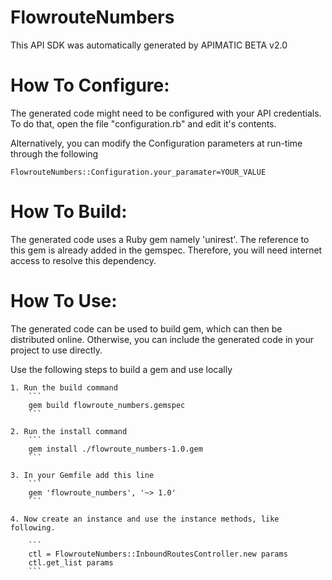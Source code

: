 FlowrouteNumbers
=================
This API SDK was automatically generated by APIMATIC BETA v2.0

How To Configure:
=================
The generated code might need to be configured with your API credentials. To do that,
open the file "configuration.rb" and edit it's contents.

Alternatively, you can modify the Configuration parameters at run-time through the following
```
FlowrouteNumbers::Configuration.your_paramater=YOUR_VALUE
```

How To Build: 
=============
The generated code uses a Ruby gem namely 'unirest'. The reference to this gem is
already added in the gemspec. Therefore, you will need internet access to resolve
this dependency.

How To Use:
===========
The generated code can be used to build gem, which can then be distributed online.
Otherwise, you can include the generated code in your project to use directly.

Use the following steps to build a gem and use locally

    1. Run the build command
        ```
        gem build flowroute_numbers.gemspec
        ```

    2. Run the install command  
        ```
        gem install ./flowroute_numbers-1.0.gem
        ```

    3. In your Gemfile add this line
        ```
        gem 'flowroute_numbers', '~> 1.0'
        ```

    4. Now create an instance and use the instance methods, like following.

        ```
        ctl = FlowrouteNumbers::InboundRoutesController.new params
        ctl.get_list params
        ```
